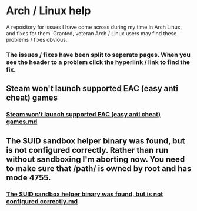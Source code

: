 # Arch / Linux help
A repository for issues I have come across during my time in Arch Linux, and fixes for them. Granted, veteran Arch / Linux users may find these problems / fixes obvious.

### The issues / fixes have been split to seperate pages. When you see the header to a problem click the hyperlink / link to find the fix.



## Steam won't launch supported EAC (easy anti cheat) games
### [Steam won't launch supported EAC (easy anti cheat) games.md](https://github.com/SolninjaA/arch-linux-help/blob/main/Steam%20won't%20launch%20supported%20EAC%20(easy%20anti%20cheat)%20games.md)

## The SUID sandbox helper binary was found, but is not configured correctly. Rather than run without sandboxing I'm aborting now. You need to make sure that /path/ is owned by root and has mode 4755.

### [The SUID sandbox helper binary was found, but is not configured correctly.md](https://github.com/SolninjaA/arch-linux-help/blob/main/The%20SUID%20sandbox%20helper%20binary%20was%20found%2C%20but%20is%20not%20configured%20correctly.md)
